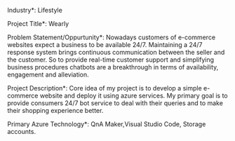 Industry*: Lifestyle 

Project Title*: Wearly 

Problem Statement/Oppurtunity*: Nowadays customers of e-commerce websites expect a business to be available 24/7. Maintaining a 24/7 response system brings continuous communication between the seller and the customer. So to provide real-time customer support and simplifying business procedures chatbots are a breakthrough in terms of availability, engagement and alleviation.

Project Description*: Core idea of my project is to develop a simple e-commerce website and deploy it using azure services. My primary goal is to provide consumers 24/7 bot service to deal with their queries and to make their shopping experience better.


Primary Azure Technology*: QnA Maker,Visual Studio Code, Storage accounts.
